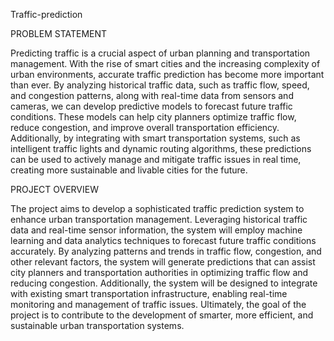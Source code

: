 Traffic-prediction

PROBLEM STATEMENT

Predicting traffic is a crucial aspect of urban planning and transportation management. With the rise of smart cities and the increasing complexity of urban environments, accurate traffic prediction has become more important than ever. By analyzing historical traffic data, such as traffic flow, speed, and congestion patterns, along with real-time data from sensors and cameras, we can develop predictive models to forecast future traffic conditions. These models can help city planners optimize traffic flow, reduce congestion, and improve overall transportation efficiency. Additionally, by integrating with smart transportation systems, such as intelligent traffic lights and dynamic routing algorithms, these predictions can be used to actively manage and mitigate traffic issues in real time, creating more sustainable and livable cities for the future.

PROJECT OVERVIEW

The project aims to develop a sophisticated traffic prediction system to enhance urban transportation management. Leveraging historical traffic data and real-time sensor information, the system will employ machine learning and data analytics techniques to forecast future traffic conditions accurately. By analyzing patterns and trends in traffic flow, congestion, and other relevant factors, the system will generate predictions that can assist city planners and transportation authorities in optimizing traffic flow and reducing congestion. Additionally, the system will be designed to integrate with existing smart transportation infrastructure, enabling real-time monitoring and management of traffic issues. Ultimately, the goal of the project is to contribute to the development of smarter, more efficient, and sustainable urban transportation systems.
